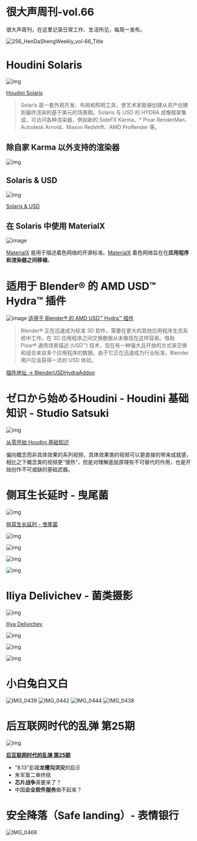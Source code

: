 # 很大声周刊-vol.66
很大声周刊，在这里记录日常工作、生活所见，每周一发布。

![256_HenDaShengWeekly_vol-66_Title](https://user-images.githubusercontent.com/20842136/184532813-2c071e94-3a65-4fbd-b87a-5abe983e980c.png)

# Houdini Solaris
![img](https://user-images.githubusercontent.com/20842136/184532253-959afa03-a80f-4bd7-a482-19eab71ebf55.png)

[Houdini Solaris](https://www.sidefx.com/products/houdini/solaris/)

> Solaris 是一套外观开发、布局和照明工具，使艺术家能够创建从资产创建到最终渲染的基于美元的场景图。Solaris 与 USD 的 HYDRA 成像框架集成，可访问各种渲染器，例如新的 SideFX Karma、* Pixar RenderMan、Autodesk Arnold、Maxon Redshift、AMD ProRender 等。

## 除自家 Karma 以外支持的渲染器
![img](https://user-images.githubusercontent.com/20842136/184532308-30f16a25-7796-488f-b1a1-a85873334c3b.png)

## Solaris & USD
![img](https://user-images.githubusercontent.com/20842136/184528257-90765a33-5015-4365-be84-0e766f0fb32e.png)

[Solaris & USD](https://www.youtube.com/watch?v=GOMN8Ywh3c8&list=PLCWTAH7pGMWS6qOvpS7k_y1iaCZCmcK1S)

## 在 Solaris 中使用 MaterialX
![image](https://user-images.githubusercontent.com/20842136/184532395-a762b7a7-f30b-4f3a-acc1-ea15580b4664.png)

[MaterialX](https://www.sidefx.com/docs/houdini/solaris/materialx.html) 是用于描述着色网络的开源标准。[MaterialX](https://www.materialx.org/index.html) 着色网络旨在在**应用程序和渲染器之间移植**。

# 适用于 Blender® 的 AMD USD™ Hydra™ 插件
![image](https://user-images.githubusercontent.com/20842136/184532492-6c48f4cd-25a1-4b5e-a68c-83314a98b104.png)
[适用于 Blender® 的 AMD USD™ Hydra™ 插件](https://gpuopen.com/learn/amd-usd-hydra-blender/)

> Blender® 正在迅速成为标准 3D 软件，需要在更大的其他应用程序生态系统中工作。在 3D 应用程序之间交换数据从未像现在这样容易。借助 Pixar® 通用场景描述 (USD™) 技术，现在有一种强大且开放的方式来交换和组合来自多个应用程序的数据。由于它正在迅速成为行业标准，Blender 用户应该获得一流的 USD 体验。 

[插件地址 -> BlenderUSDHydraAddon](https://github.com/GPUOpen-LibrariesAndSDKs/BlenderUSDHydraAddon)

# ゼロから始めるHoudini - Houdini 基础知识 - Studio Satsuki
![img](https://user-images.githubusercontent.com/20842136/184525115-8e1fe244-a668-4875-9a6a-82fa98fee601.png)

[从零开始 Houdini 基础知识](https://www.youtube.com/playlist?list=PLAsWwUHApt3P92c3R1VjJrPJQNIfEijrT)

偏向概念而非具体效果的系列视频，具体效果类的视频可以更直接的带来成就感，相比之下概念类的视频更“慢热”，但是对理解底层原理有不可替代的作用，也是开始创作不可或缺的基础武器。

# 侧耳生长延时 - 曳尾菌
![img](https://user-images.githubusercontent.com/20842136/184524724-891b9e30-8d56-44ae-be17-555f18b1c299.png)

[侧耳生长延时 - 曳尾菌](bilibili.com/video/BV12a411P7vB?spm_id_from=333.1007.top_right_bar_window_history.content.click&vd_source=6c68891752436b0097051bf700e169a9)

![img](https://user-images.githubusercontent.com/20842136/184524755-2d1d7815-6c46-4448-bff6-a7c5130cc594.png)

![img](https://user-images.githubusercontent.com/20842136/184524761-3354a3a2-df75-463f-9af1-8d853bd511fc.png)

![img](https://user-images.githubusercontent.com/20842136/184524775-37b7b7ec-c730-47fa-9292-1a31f97903b3.png)

![img](https://user-images.githubusercontent.com/20842136/184524779-3c53881a-db95-4eac-84df-68a9fb72f3f0.png)

# Iliya Delivichev - 菌类摄影
![img](https://user-images.githubusercontent.com/20842136/184529690-3a2c7d49-82aa-4859-bb69-2b3fa3fd0858.png)

[Iliya Delivichev](https://www.instagram.com/iliya_delivichev/?igshid=YmMyMTA2M2Y%3D)

![img](https://user-images.githubusercontent.com/20842136/184529708-259fe6fb-3b10-4d2f-89ca-d326eff6dc9c.png)

![img](https://user-images.githubusercontent.com/20842136/184529735-abf85f38-405c-445c-8438-d9a4a21f6199.png)

![img](https://user-images.githubusercontent.com/20842136/184529751-6cd2c264-6e63-4dd5-b80f-a5533ac6e029.png)

# 小白兔白又白
![IMG_0439](https://user-images.githubusercontent.com/20842136/184524942-4fce6ee8-ea7e-425d-85a5-013c203b7156.jpg)
![IMG_0442](https://user-images.githubusercontent.com/20842136/184524944-1a1ef47d-969a-4ca0-942b-33b63d0281d2.jpg)
![IMG_0444](https://user-images.githubusercontent.com/20842136/184524945-64dc729d-0fb6-4ddd-923d-96e33c07c77b.jpg)
![IMG_0438](https://user-images.githubusercontent.com/20842136/184524940-e72105a2-efd8-40e1-aed5-22b0218b3045.jpg)

# 后互联网时代的乱弹 第25期
![img](https://user-images.githubusercontent.com/20842136/184532854-f0a12c35-2822-4a4c-8c7f-95248e770c3a.png)

**[后互联网时代的乱弹 第25期](https://www.bilibili.com/video/BV1pa411P7cy?spm_id_from=444.41.list.card_archive.click&vd_source=6c68891752436b0097051bf700e169a9)**
- "8.13"彭城**龙槽沟洪灾**的启示
- 朱军案二审终结
- **芯片战争**真要来了？
- 中国**企业软件服务**做不起来？

# 安全降落（Safe landing）- 表情银行
![IMG_0466](https://user-images.githubusercontent.com/20842136/184524831-74f95e85-b879-4e90-8f8e-6d141ac943be.JPG)

